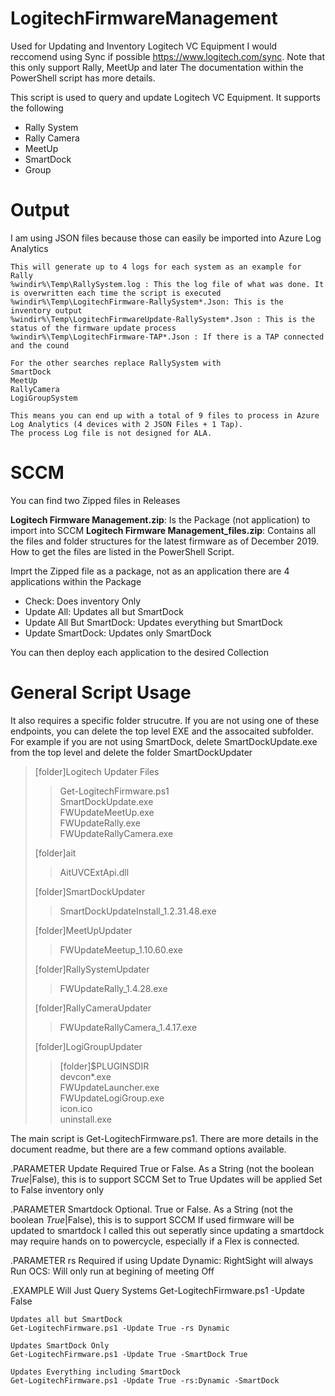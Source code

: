 # LogitechFirmwareManagement
Used for Updating and Inventory Logitech VC Equipment
I would reccomend using Sync if possible https://www.logitech.com/sync. Note that this only support Rally, MeetUp and later
The documentation within the PowerShell script has more details.

This script is used to query and update Logitech VC Equipment. It supports the following
<UL>
  <LI>Rally System</LI>
  <LI>Rally Camera</LI>
  <LI>MeetUp</LI>
  <LI>SmartDock</LI>
  <LI>Group</LI>
</UL>

# Output
I am using JSON files because those can easily be imported into Azure Log Analytics

    This will generate up to 4 logs for each system as an example for Rally
    %windir%\Temp\RallySystem.log : This the log file of what was done. It is overwritten each time the script is executed
    %windir%\Temp\LogitechFirmware-RallySystem*.Json: This is the inventory output
    %windir%\Temp\LogitechFirmwareUpdate-RallySystem*.Json : This is the status of the firmware update process
    %windir%\Temp\LogitechFirmware-TAP*.Json : If there is a TAP connected and the cound

    For the other searches replace RallySystem with
    SmartDock
    MeetUp
    RallyCamera
    LogiGroupSystem

    This means you can end up with a total of 9 files to process in Azure Log Analytics (4 devices with 2 JSON Files + 1 Tap).
    The process Log file is not designed for ALA.

# SCCM
You can find two Zipped files in Releases

<b>Logitech Firmware Management.zip</b>: Is the Package (not application) to import into SCCM
<b>Logitech Firmware Management_files.zip</b>: Contains all the files and folder structures for the latest firmware as of December 2019. How to get the files are listed in the PowerShell Script.

Imprt the Zipped file as a package, not as an application
there are 4 applications within the Package
<ul>
  <li>Check: Does inventory Only</li>
  <li>Update All: Updates all but SmartDock</li>
  <li>Update All But SmartDock: Updates everything but SmartDock</li>
  <li>Update SmartDock: Updates only SmartDock</li>
 </ul>
 
 You can then deploy each application to the desired Collection


# General Script Usage
It also requires a specific folder strucutre.  If you are not using one of these endpoints, you can delete the top level EXE and the assocaited subfolder. For example if you are not using SmartDock, delete SmartDockUpdate.exe from the top level and delete the folder SmartDockUpdater
<BlockQuote>
       [folder]Logitech Updater Files<br />
  <BlockQuote>
        Get-LogitechFirmware.ps1<br />
        SmartDockUpdate.exe <br />
        FWUpdateMeetUp.exe<br />
        FWUpdateRally.exe<br />
        FWUpdateRallyCamera.exe<br />
  </BlockQuote>
        [folder]ait<br />
  <BlockQuote>
            AitUVCExtApi.dll<br />
    </BlockQuote>
        [folder]SmartDockUpdater<br />
    <BlockQuote>
            SmartDockUpdateInstall_1.2.31.48.exe<br />
      </BlockQuote>
        [folder]MeetUpUpdater<br />
      <BlockQuote>
            FWUpdateMeetup_1.10.60.exe<br />
        </BlockQuote>
        [folder]RallySystemUpdater<br />
        <BlockQuote>
            FWUpdateRally_1.4.28.exe<br />
          </BlockQuote>
        [folder]RallyCameraUpdater<br />
          <BlockQuote>
            FWUpdateRallyCamera_1.4.17.exe<br />
            </BlockQuote>
        [folder]LogiGroupUpdater<br />
            <BlockQuote>
            [folder]$PLUGINSDIR<br />
            devcon*.exe<br />
            FWUpdateLauncher.exe<br />
            FWUpdateLogiGroup.exe<br />
            icon.ico<br />
            uninstall.exe<br />
              </BlockQuote>
</BlockQuote>
The main script is Get-LogitechFirmware.ps1. There are more details in the document readme, but there are a few command options available.

.PARAMETER Update
    Required True or False. As a String (not the boolean $True|$False), this is to support SCCM
    Set to True Updates will be applied
    Set to False inventory only

.PARAMETER Smartdock
    Optional. True or False. As a String (not the boolean $True|$False), this is to support SCCM
    If used firmware will be updated to smartdock
    I called this out seperatly since updating a smartdock may require hands on to powercycle, especially if a Flex is connected.

.PARAMETER rs
    Required if using Update
    Dynamic: RightSight will always Run
    OCS: Will only run at begining of meeting
    Off

.EXAMPLE 
    Will Just Query Systems
    Get-LogitechFirmware.ps1 -Update False

    Updates all but SmartDock
    Get-LogitechFirmware.ps1 -Update True -rs Dynamic

    Updates SmartDock Only
    Get-LogitechFirmware.ps1 -Update True -SmartDock True

    Updates Everything including SmartDock
    Get-LogitechFirmware.ps1 -Update True -rs:Dynamic -SmartDock
  
